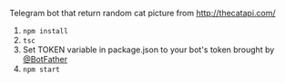 Telegram bot that return random cat picture from http://thecatapi.com/

1. ```npm install``` 
2. ```tsc```
3. Set TOKEN variable in package.json to your bot's token brought by [@BotFather](t.me/BotFather) 
4. ```npm start```
